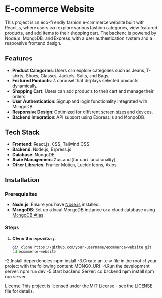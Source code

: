 # E-commerce Website

This project is an eco-friendly fashion e-commerce website built with React.js, where users can explore various fashion categories, view featured products, and add items to their shopping cart. The backend is powered by Node.js, MongoDB, and Express, with a user authentication system and a responsive frontend design.

## Features

- **Product Categories**: Users can explore categories such as Jeans, T-shirts, Shoes, Glasses, Jackets, Suits, and Bags.
- **Featured Products**: A carousel that displays selected products dynamically.
- **Shopping Cart**: Users can add products to their cart and manage their orders.
- **User Authentication**: Signup and login functionality integrated with MongoDB.
- **Responsive Design**: Optimized for different screen sizes and devices.
- **Backend Integration**: API support using Express.js and MongoDB.

## Tech Stack

- **Frontend**: React.js, CSS, Tailwind CSS
- **Backend**: Node.js, Express.js
- **Database**: MongoDB
- **State Management**: Zustand (for cart functionality)
- **Other Libraries**: Framer Motion, Lucide Icons, Axios

## Installation

### Prerequisites

- **Node.js**: Ensure you have [Node.js](https://nodejs.org/) installed.
- **MongoDB**: Set up a local MongoDB instance or a cloud database using [MongoDB Atlas](https://www.mongodb.com/atlas).

### Steps

1. **Clone the repository**:
   ```bash
   git clone https://github.com/your-username/ecommerce-website.git
   cd ecommerce-website
   
-2.Install dependencies:
   npm install
-3.Create an .env file in the root of your project with the following content:
  MONGO_URI
-4.Run the development server:
   npm run dev
-5.Start backend Server:
cd backend
npm install
npm run server

License
This project is licensed under the MIT License - see the LICENSE file for details.

